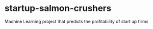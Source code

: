 # startup-salmon-crushers
Machine Learning project that predicts the profitability of start up firms
